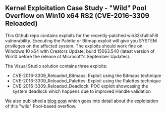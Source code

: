 ## Kernel Exploitation Case Study - "Wild" Pool Overflow on Win10 x64 RS2 (CVE-2016-3309 Reloaded)

This Github repo contains exploits for the recently-patched win32kfull!bFill vulnerability. Executing the Palette or Bitmap exploit will give you SYSTEM privileges on the affected system. The exploits should work fine on Windows 10 x64 with Creators Update, build 15063.540 (latest version of Win10 before the release of Microsoft's September Updates).

The Visual Studio solution contains three exploits:

- CVE-2016-3309_Reloaded_Bitmaps: Exploit using the Bitmaps technique
- CVE-2016-3309_Reloaded_Palettes: Exploit using the Palettes technique
- CVE-2016-3309_Reloaded_Deadlock: POC exploit showcasing the system deadlock which happens due to improved Handle validation

We also published a [blog post](https://siberas.de/blog/2017/10/05/exploitation_case_study_wild_pool_overflow_CVE-2016-3309_reloaded.html) which goes into detail about the exploitation of this "wild" Pool-based overflow. 